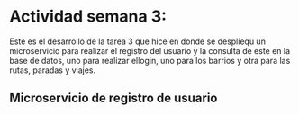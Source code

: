 # Actividad semana 3:

Este es el desarrollo de la tarea 3 que hice en donde se despliequ un microservicio para realizar el registro del usuario y la consulta de este en la base de
datos, uno para realizar ellogin, uno para los barrios y otra para las rutas, paradas y viajes.

## Microservicio de registro de usuario
